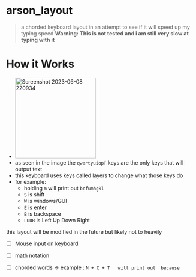 # arson_layout
> a chorded keyboard layout in an attempt to see if it will speed up my typing speed
> **Warning: This is not tested and i am still very slow at typing with it**

# How it Works 
- <img width="215" alt="Screenshot 2023-06-08 220934" src="https://github.com/Its-ibijon/arson_layout/assets/90000954/21f820a7-ae95-45eb-b9d4-a0671a997fca"> 
- as seen in the image the `qwertyuiop[`  keys are the only keys that will output text 
- this keyboard uses keys called layers to change what those keys do 
- for example:
   - holding `m` will print out `bcfumhgkl`
   - `S` is shift 
   - `W` is windows/GUI  
   - `E` is enter 
   - `B` is backspace
   - `LUDR` is Left Up Down Right

this layout will be modified in the future but likely not to heavily
- [ ] Mouse input on keyboard
- [ ] math notation
- [ ] chorded words ->  example : `N + C + T   will print out  because`
 
